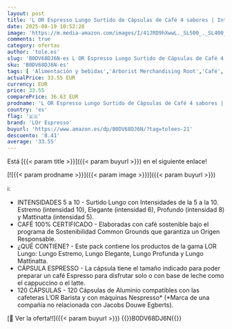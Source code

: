 ```yaml
---
layout: post
title: 'L OR Espresso Lungo Surtido de Cápsulas de Café 4 sabores | Intensidades 5 a 10 | 120 Cápsulas Compatibles Nespresso  R *'
date: 2025-08-19 10:52:28
image: 'https://m.media-amazon.com/images/I/41JRD9hXwwL._SL500_._SL400_.jpg'
comments: true
category: ofertas
author: 'tole.es'
slug: 'B0DV68DJ6N-es L OR Espresso Lungo Surtido de Cápsulas de Café 4 sabores...'
sku: 'B0DV68DJ6N-es'
tags: [ 'Alimentación y bebidas','Arborist Merchandising Root','Café','Café, té y bebidas','Novedades en Alimentación y bebidas','Self Service','Special Features Stores','dd53b5bc-bcd1-4c9b-ab43-793ed912ccdd_0','dd53b5bc-bcd1-4c9b-ab43-793ed912ccdd_2401','dd53b5bc-bcd1-4c9b-ab43-793ed912ccdd_901','lor espresso','nespresso','🇪🇸', ]
actualPrice: 33.55 EUR
currency: EUR
price: 33.55
comparePrice: 36.63 EUR
prodname: 'L OR Espresso Lungo Surtido de Cápsulas de Café 4 sabores | Intensidades 5 a 10 | 120 Cápsulas Compatibles Nespresso  R *'
country: 'es'
flag: '🇪🇸'
brand: 'LOr Espresso'
buyurl: 'https://www.amazon.es/dp/B0DV68DJ6N/?tag=tolees-21'
descuento: '8.41'
average: '33.55'
---
```


Está [{{< param title >}}]({{< param buyurl >}}) en el siguiente enlace!

[![{{< param prodname >}}]({{< param image >}})]({{< param buyurl >}})

ℹ️:

- INTENSIDADES 5 a 10 - Surtido Lungo con Intensidades de la 5 a la 10. Estremo (intensidad 10), Elegante (intensidad 6), Profundo (intensidad 8) y Mattinatta (intensidad 5).
- CAFÉ 100% CERTIFICADO - Elaboradas con café sostenible bajo el programa de Sostenibilidad Common Grounds que garantiza un Origen Responsable.
- ¿QUÉ CONTIENE? - Este pack contiene los productos de la gama LOR Lungo: Lungo Estremo, Lungo Elegante, Lungo Profunda y Lungo Mattinatta.
- CÁPSULA ESPRESSO - La cápsula tiene el tamaño indicado para poder preparar un café Espresso para disfrutar solo o con base de leche como el cappuccino o el latte.
- 120 CÁPSULAS - 120 Cápsulas de Aluminio compatibles con las cafeteras L’OR Barista y con máquinas Nespresso* (*Marca de una compañía no relacionada con Jacobs Douwe Egberts).

[🛒 Ver la oferta!!]({{< param buyurl >}})
{{<world>}}B0DV68DJ6N{{</world>}}
